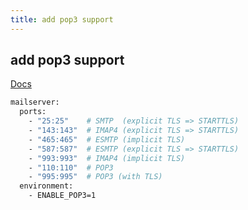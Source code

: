 ```yaml
---
title: add pop3 support
---
```


## add pop3 support

[Docs](https://docker-mailserver.github.io/docker-mailserver/latest/config/pop3/)

```bash
mailserver:
  ports:
    - "25:25"    # SMTP  (explicit TLS => STARTTLS)
    - "143:143"  # IMAP4 (explicit TLS => STARTTLS)
    - "465:465"  # ESMTP (implicit TLS)
    - "587:587"  # ESMTP (explicit TLS => STARTTLS)
    - "993:993"  # IMAP4 (implicit TLS)
    - "110:110"  # POP3
    - "995:995"  # POP3 (with TLS)
  environment:
    - ENABLE_POP3=1
```
